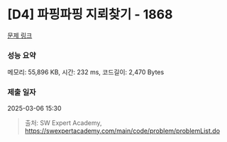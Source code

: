# [D4] 파핑파핑 지뢰찾기 - 1868 

[문제 링크](https://swexpertacademy.com/main/code/problem/problemDetail.do?contestProbId=AV5LwsHaD1MDFAXc) 

### 성능 요약

메모리: 55,896 KB, 시간: 232 ms, 코드길이: 2,470 Bytes

### 제출 일자

2025-03-06 15:30



> 출처: SW Expert Academy, https://swexpertacademy.com/main/code/problem/problemList.do